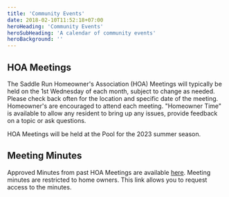 ```yaml
---
title: 'Community Events'
date: 2018-02-10T11:52:18+07:00
heroHeading: 'Community Events'
heroSubHeading: 'A calendar of community events'
heroBackground: ''
---
```


## HOA Meetings

The Saddle Run Homeowner's Association (HOA) Meetings will typically be held on
the 1st Wednesday of each month, subject to change as needed.  Please check back
often for the location and specific date of the meeting.  Homeowner's are
encouraged to attend each meeting. "Homeowner Time" is available to allow any
resident to bring up any issues, provide feedback on a topic or ask questions.

HOA Meetings will be held at the Pool for the 2023 summer season.

## Meeting Minutes

Approved Minutes from past HOA Meetings are available
[here](https://drive.google.com/drive/folders/1BNBvBIdtTG_mvDT-YcS2X9VGXApwUymX?usp=sharing).
Meeting minutes are restricted to home owners. This link allows you to request
access to the minutes.
